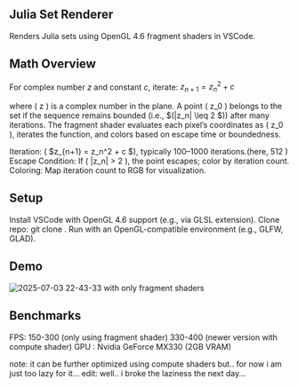   ##  Julia Set Renderer
  Renders Julia sets using OpenGL 4.6 fragment shaders in VSCode.
##  Math Overview
For complex number $z$ and constant $c$, iterate:
$z_{n+1} = z_n^2 + c$

where ( z ) is a complex number in the plane. A point ( z_0 ) belongs to the set if the sequence remains bounded (i.e., $(|z_n| \leq 2 $)) after many iterations. The fragment shader evaluates each pixel’s coordinates as ( z_0 ), iterates the function, and colors based on escape time or boundedness.

Iteration: ( $z_{n+1} = z_n^2 + c $), typically 100–1000 iterations.(here, 512 )
Escape Condition: If ( |z_n| > 2 ), the point escapes; color by iteration count.
Coloring: Map iteration count to RGB for visualization.

##  Setup

Install VSCode with OpenGL 4.6 support (e.g., via GLSL extension).
Clone repo: git clone <repo-url>.
Run with an OpenGL-compatible environment (e.g., GLFW, GLAD).


##  Demo
![2025-07-03 22-43-33](https://github.com/user-attachments/assets/d8b2347d-dbef-4c4e-ac03-c5f9fc2d3113)
with only fragment shaders


##  Benchmarks 
FPS:  150-300 (only using fragment shader)
      330-400 (newer version with compute shader)
GPU : Nvidia GeForce MX330 (2GB VRAM)

note: it can be further optimized using compute shaders but..
for now i am just too lazy for it...
edit: well.. i broke the laziness the next day...

